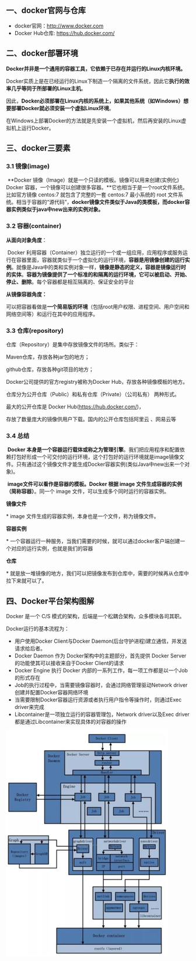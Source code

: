 ## 一、docker官网与仓库

- docker官网：http://www.docker.com
- Docker Hub仓库: https://hub.docker.com/

## 二、docker部署环境

**Docker并非是一个通用的容器工具，它依赖于已存在并运行的Linux内核环境。**

Docker实质上是在已经运行的Linux下制造一个隔离的文件系统，因此它**执行的效率几乎等同于所部署的Linux主机**。

因此，**Docker必须部署在Linux内核的系统上，如果其他系统（如Windows）想要部署Docker就必须安装一个虚拟Linux环境**。

在Windows上部署Docker的方法就是先安装一个虚拟机，然后再安装的Linux虚拟机上运行Docker。

## 三、docker三要素

### 3.1 镜像(image)

​	**Docker 镜像（Image）就是一个只读的模板。镜像可以用来创建(实例化) Docker 容器，一个镜像可以创建很多容器。**它也相当于是一个root文件系统。比如官方镜像 centos:7 就包含了完整的一套 centos:7 最小系统的 root 文件系统。相当于容器的“源代码”，**docker镜像文件类似于Java的类模板，而docker容器实例类似于java中new出来的实例对象。**



### 3.2 容器(container)

**从面向对象角度**：

​	Docker 利用容器（Container）独立运行的一个或一组应用，应用程序或服务运行在容器里面，容器就类似于一个虚拟化的运行环境，**容器是用镜像创建的运行实例**。就像是Java中的类和实例对象一样，**镜像是静态的定义，容器是镜像运行时的实体**。**容器为镜像提供了一个标准的和隔离的运行环境，它可以被启动、开始、停止、删除**。每个容器都是相互隔离的、保证安全的平台

**从镜像容器角度：**

​	可以把容器看做是**一个简易版的环境**（包括root用户权限、进程空间、用户空间和网络空间等）和运行在其中的应用程序。



### 3.3 仓库(repository)

仓库（Repository）是集中存放镜像文件的场所。类似于：

Maven仓库，存放各种jar包的地方；

github仓库，存放各种git项目的地方；

Docker公司提供的官方registry被称为Docker Hub，存放各种镜像模板的地方。

 

仓库分为公开仓库（Public）和私有仓库（Private）（公司私有） 两种形式。

最大的公开仓库是 Docker Hub(https://hub.docker.com/)，

存放了数量庞大的镜像供用户下载。国内的公开仓库包括阿里云 、网易云等



### 3.4 总结

​	**Docker 本身是一个容器运行载体或称之为管理引擎**。我们把应用程序和配置依赖打包好形成一个可交付的运行环境，这个打包好的运行环境就是image镜像文件。只有通过这个镜像文件才能生成Docker容器实例(类似Java中new出来一个对象)。

​	**image文件可以看作是容器的模板。Docker 根据 image 文件生成容器的实例（简称容器）**。同一个 image 文件，可以生成多个同时运行的容器实例。

**镜像文件**

\*  image 文件生成的容器实例，本身也是一个文件，称为镜像文件。

**容器实例**

\*  一个容器运行一种服务，当我们需要的时候，就可以通过docker客户端创建一个对应的运行实例，也就是我们的容器

**仓库**

\* 就是放一堆镜像的地方，我们可以把镜像发布到仓库中，需要的时候再从仓库中拉下来就可以了。



## 四、Docker平台架构图解

Docker 是一个 C/S 模式的架构，后端是一个松耦合架构，众多模块各司其职。 

Docker运行的基本流程为：

- 用户使用Docker Client与Docker Daemon(后台守护进程)建立通信，并发送请求给后者。
- Docker Daemon 作为 Docker架构中的主题部分，首先提供 Docker Server的功能使其可以接收来自于Docker Client的请求
- Docker Engine 执行 Docker 内部的一系列工作，每一项工作都是以一个Job的形式存在
- Job的执行过程中，当需要镜像容器时，会通过网络管理驱动Network driver创建并配置Docker容器网络环境
- 当需要限制Docker容器运行资源或者执行用户指令等操作时，则通过Exec driver来完成
- Libcontainer是一项独立运行的容器管理包，Network driver以及Exec driver都是通过Libcontainer来实现具体的对容器的操作

![image-20230129201408614](02.docker官网与三要素.assets/image-20230129201408614.png)

